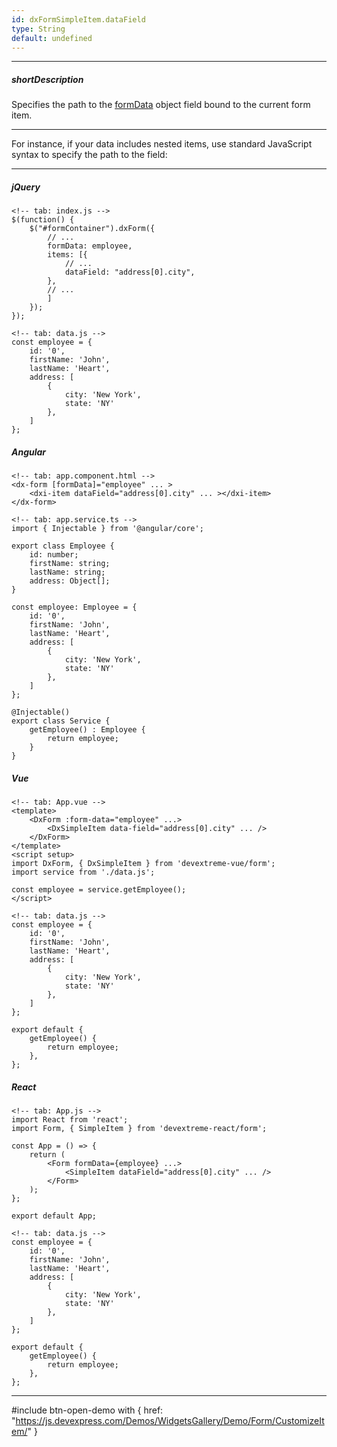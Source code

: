 ```yaml
---
id: dxFormSimpleItem.dataField
type: String
default: undefined
---
```

---
##### shortDescription
Specifies the path to the [formData](/api-reference/10%20UI%20Components/dxForm/1%20Configuration/formData.md '/Documentation/ApiReference/UI_Components/dxForm/Configuration/#formData') object field bound to the current form item.

---
For instance, if your data includes nested items, use standard JavaScript syntax to specify the path to the field:

---
##### jQuery

    <!-- tab: index.js -->
    $(function() {
        $("#formContainer").dxForm({
            // ...
            formData: employee,
            items: [{
                // ...
                dataField: "address[0].city",
            },
            // ...
            ]
        });
    });

    <!-- tab: data.js -->
    const employee = {
        id: '0',
        firstName: 'John',
        lastName: 'Heart',
        address: [
            {
                city: 'New York',
                state: 'NY'
            },
        ]
    };

##### Angular

    <!-- tab: app.component.html -->
    <dx-form [formData]="employee" ... >
        <dxi-item dataField="address[0].city" ... ></dxi-item>
    </dx-form>

    <!-- tab: app.service.ts -->
    import { Injectable } from '@angular/core';

    export class Employee {
        id: number;
        firstName: string;
        lastName: string;
        address: Object[];
    }

    const employee: Employee = {
        id: '0',
        firstName: 'John',
        lastName: 'Heart',
        address: [
            {
                city: 'New York',
                state: 'NY'
            },
        ]
    };

    @Injectable()
    export class Service {
        getEmployee() : Employee {
            return employee;
        }
    }

##### Vue

    <!-- tab: App.vue -->
    <template>
        <DxForm :form-data="employee" ...>
            <DxSimpleItem data-field="address[0].city" ... />
        </DxForm>
    </template>
    <script setup>
    import DxForm, { DxSimpleItem } from 'devextreme-vue/form';
    import service from './data.js';

    const employee = service.getEmployee();
    </script>

    <!-- tab: data.js -->
    const employee = {
        id: '0',
        firstName: 'John',
        lastName: 'Heart',
        address: [
            {
                city: 'New York',
                state: 'NY'
            },
        ]
    };

    export default {
        getEmployee() {
            return employee;
        },
    };    

##### React

    <!-- tab: App.js -->
    import React from 'react';
    import Form, { SimpleItem } from 'devextreme-react/form';

    const App = () => {
        return (
            <Form formData={employee} ...>
                <SimpleItem dataField="address[0].city" ... />
            </Form>
        );
    };

    export default App;

    <!-- tab: data.js -->
    const employee = {
        id: '0',
        firstName: 'John',
        lastName: 'Heart',
        address: [
            {
                city: 'New York',
                state: 'NY'
            },
        ]
    };

    export default {
        getEmployee() {
            return employee;
        },
    };  

---

#include btn-open-demo with {
    href: "https://js.devexpress.com/Demos/WidgetsGallery/Demo/Form/CustomizeItem/"
}